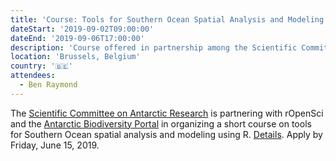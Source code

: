 ```yaml
---
title: 'Course: Tools for Southern Ocean Spatial Analysis and Modeling'
dateStart: '2019-09-02T09:00:00'
dateEnd: '2019-09-06T17:00:00'
description: 'Course offered in partnership among the Scientific Committee on Antarctic Research, rOpenSci, and the Antarctic Biodiversity Portal'
location: 'Brussels, Belgium'
country: '🇧🇪'
attendees:
  - Ben Raymond
---
```


The [Scientific Committee on Antarctic Research](https://www.scar.org/) is partnering with rOpenSci and the [Antarctic Biodiversity Portal](www.biodiversity.aq) in organizing a short course on tools for Southern Ocean spatial analysis and modeling using R. [Details](https://github.com/SCAR/EGABIcourse19). Apply by Friday, June 15, 2019.
